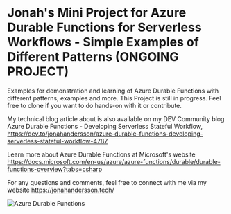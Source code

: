 # Jonah's Mini Project for Azure Durable Functions for Serverless Workflows - Simple Examples of Different Patterns (ONGOING PROJECT)

Examples for demonstration and learning of Azure Durable Functions with different patterns, examples and more. 
This Project is still in progress. Feel free to clone if you want to do hands-on with it or contribute. 

My technical blog article about is also available on my DEV Community blog Azure Durable Functions - Developing Serverless Stateful Workflow, https://dev.to/jonahandersson/azure-durable-functions-developing-serverless-stateful-workflow-4787 

Learn more about Azure Durable Functions at Microsoft's website https://docs.microsoft.com/en-us/azure/azure-functions/durable/durable-functions-overview?tabs=csharp

For any questions and comments, feel free to connect with me via my website https://jonahandersson.tech/

![Azure Durable Functions ](https://res.cloudinary.com/practicaldev/image/fetch/s--ZLRcxgFl--/c_imagga_scale,f_auto,fl_progressive,h_420,q_auto,w_1000/https://dev-to-uploads.s3.amazonaws.com/uploads/articles/nn4omvazvvhsvf8v9bmg.png)
